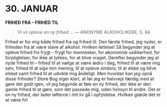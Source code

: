 # 30. JANUAR

**FRIHED FRA – FRIHED TIL**

> *Vi vil opleve en ny frihed …*
> — ANONYME ALKOHOLIKERE, S. 94

Frihed er for mig både frihed fra og frihed til. Den første frihed, jeg nyder, er friheden fra at være slave af alkohol. Hvilken lettelse! Så begynder jeg at opleve frihed fra frygt – frygt for mennesker, for økonomisk usikkerhed, for forpligtelser, for ikke at lykkes, for at blive vraget. Derefter begynder jeg at nyde frihed til – frihed til at vælge at være ædru i dag, frihed til at være mig selv, frihed til at sige min mening, til at opleve sindsro, til at elske og blive elsket samt frihed til at udvikle mig åndeligt. Men hvordan kan jeg opnå disse friheder? Store Bog siger klart, at før jeg er halvvejs færdig med at gøre det godt igen, vil jeg begynde at føle en ny frihed, der ikke er den gamle frihed til at gøre, som det passede mig, uden hensyn til andre. Det er en ny frihed, der lader løfterne i mit liv gå i opfyldelse. Hvilken glæde det er at være fri!
